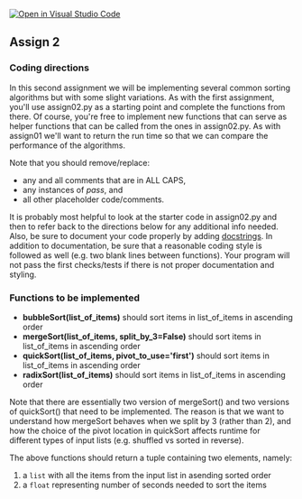 [![Open in Visual Studio Code](https://classroom.github.com/assets/open-in-vscode-f059dc9a6f8d3a56e377f745f24479a46679e63a5d9fe6f495e02850cd0d8118.svg)](https://classroom.github.com/online_ide?assignment_repo_id=6878932&assignment_repo_type=AssignmentRepo)
## Assign 2

### Coding directions

In this second assignment we will be implementing several common sorting
algorithms but with some slight variations. As with the first assignment, you'll
use assign02.py as a starting point and complete the functions from there. Of
course, you're free to implement new functions that can serve as helper
functions that can be called from the ones in assign02.py.  As with assign01 
we'll want to return the run time so that we can compare the performance of 
the algorithms. 

Note that you should remove/replace: 
  * any and all comments that are in ALL CAPS,
  * any instances of _pass_, and 
  * all other placeholder code/comments. 

It is probably most helpful to look at the starter code in assign02.py and then
to refer back to the directions below for any additional info needed. Also, be
sure to document your code properly by adding
[docstrings](https://www.python.org/dev/peps/pep-0257/#what-is-a-docstring).  In
addition to documentation, be sure that a reasonable coding style is followed as
well (e.g. two blank lines between functions). Your program will not pass the
first checks/tests if there is not proper documentation and styling.

### Functions to be implemented
* __bubbleSort(list_of_items)__ should sort items in list_of_items in ascending order
* __mergeSort(list_of_items, split_by_3=False)__ should sort items in list_of_items in ascending order
* __quickSort(list_of_items, pivot_to_use='first')__ should sort items in list_of_items in ascending order
* __radixSort(list_of_items)__ should sort items in list_of_items in ascending order

Note that there are essentially two version of mergeSort() and two versions of
quickSort() that need to be implemented. The reason is that we want to
understand how mergeSort behaves when we split by 3 (rather than 2), and how
the choice of the pivot location in quickSort affects runtime for different
types of input lists (e.g. shuffled vs sorted in reverse). 

The above functions should return a tuple containing two elements, namely:
1. a `list` with all the items from the input list in asending sorted order
2. a `float` representing number of seconds needed to sort the items
